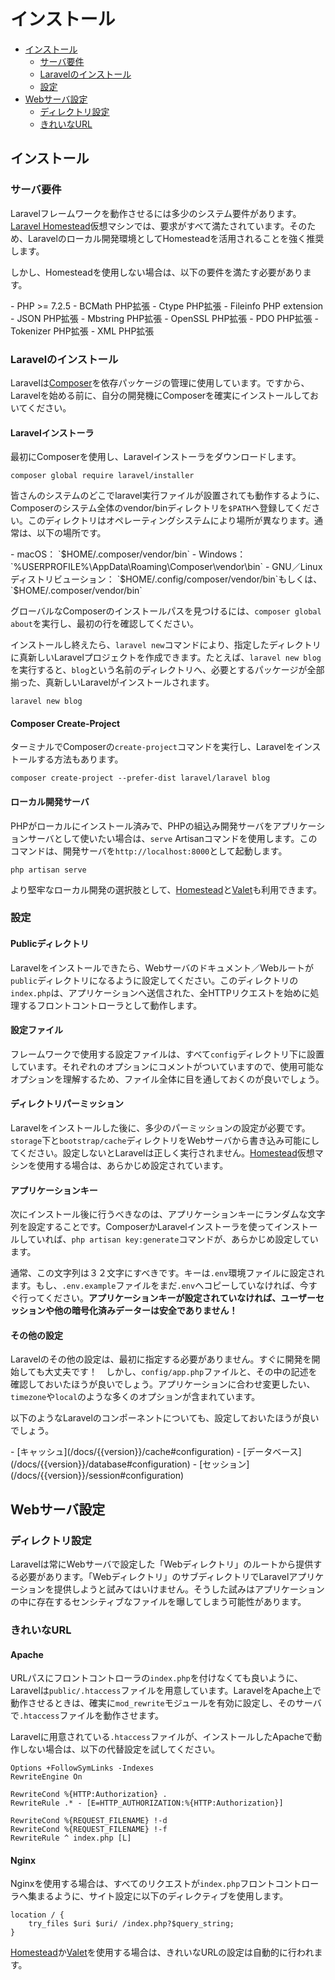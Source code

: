 # インストール

- [インストール](#installation)
    - [サーバ要件](#server-requirements)
    - [Laravelのインストール](#installing-laravel)
    - [設定](#configuration)
- [Webサーバ設定](#web-server-configuration)
    - [ディレクトリ設定](#directory-configuration)
    - [きれいなURL](#pretty-urls)

<a name="installation"></a>
## インストール

<a name="server-requirements"></a>
### サーバ要件

Laravelフレームワークを動作させるには多少のシステム要件があります。[Laravel Homestead](/docs/{{version}}/homestead)仮想マシンでは、要求がすべて満たされています。そのため、Laravelのローカル開発環境としてHomesteadを活用されることを強く推奨します。

しかし、Homesteadを使用しない場合は、以下の要件を満たす必要があります。

<div class="content-list" markdown="1">
- PHP >= 7.2.5
- BCMath PHP拡張
- Ctype PHP拡張
- Fileinfo PHP extension
- JSON PHP拡張
- Mbstring PHP拡張
- OpenSSL PHP拡張
- PDO PHP拡張
- Tokenizer PHP拡張
- XML PHP拡張
</div>

<a name="installing-laravel"></a>
### Laravelのインストール

Laravelは[Composer](https://getcomposer.org)を依存パッケージの管理に使用しています。ですから、Laravelを始める前に、自分の開発機にComposerを確実にインストールしておいてください。

#### Laravelインストーラ

最初にComposerを使用し、Laravelインストーラをダウンロードします。

    composer global require laravel/installer

皆さんのシステムのどこでlaravel実行ファイルが設置されても動作するように、Composerのシステム全体のvendor/binディレクトリを`$PATH`へ登録してください。このディレクトリはオペレーティングシステムにより場所が異なります。通常は、以下の場所です。

<div class="content-list" markdown="1">
- macOS： `$HOME/.composer/vendor/bin`
- Windows： `%USERPROFILE%\AppData\Roaming\Composer\vendor\bin`
- GNU／Linuxディストリビューション： `$HOME/.config/composer/vendor/bin`もしくは、`$HOME/.composer/vendor/bin`
</div>

グローバルなComposerのインストールパスを見つけるには、`composer global about`を実行し、最初の行を確認してください。

インストールし終えたら、`laravel new`コマンドにより、指定したディレクトリに真新しいLaravelプロジェクトを作成できます。たとえば、`laravel new blog`を実行すると、`blog`という名前のディレクトリへ、必要とするパッケージが全部揃った、真新しいLaravelがインストールされます。

    laravel new blog

#### Composer Create-Project

ターミナルでComposerの`create-project`コマンドを実行し、Laravelをインストールする方法もあります。

    composer create-project --prefer-dist laravel/laravel blog

#### ローカル開発サーバ

PHPがローカルにインストール済みで、PHPの組込み開発サーバをアプリケーションサーバとして使いたい場合は、`serve` Artisanコマンドを使用します。このコマンドは、開発サーバを`http://localhost:8000`として起動します。

    php artisan serve

より堅牢なローカル開発の選択肢として、[Homestead](/docs/{{version}}/homestead)と[Valet](/docs/{{version}}/valet)も利用できます。

<a name="configuration"></a>
### 設定

#### Publicディレクトリ

Laravelをインストールできたら、Webサーバのドキュメント／Webルートが`public`ディレクトリになるように設定してください。このディレクトリの`index.php`は、アプリケーションへ送信された、全HTTPリクエストを始めに処理するフロントコントローラとして動作します。

#### 設定ファイル

フレームワークで使用する設定ファイルは、すべて`config`ディレクトリ下に設置しています。それぞれのオプションにコメントがついていますので、使用可能なオプションを理解するため、ファイル全体に目を通しておくのが良いでしょう。

#### ディレクトリパーミッション

Laravelをインストールした後に、多少のパーミッションの設定が必要です。`storage`下と`bootstrap/cache`ディレクトリをWebサーバから書き込み可能にしてください。設定しないとLaravelは正しく実行されません。[Homestead](/docs/{{version}}/homestead)仮想マシンを使用する場合は、あらかじめ設定されています。

#### アプリケーションキー

次にインストール後に行うべきなのは、アプリケーションキーにランダムな文字列を設定することです。ComposerかLaravelインストーラを使ってインストールしていれば、`php artisan key:generate`コマンドが、あらかじめ設定しています。

通常、この文字列は３２文字にすべきです。キーは`.env`環境ファイルに設定されます。もし、`.env.example`ファイルをまだ`.env`へコピーしていなければ、今すぐ行ってください。**アプリケーションキーが設定されていなければ、ユーザーセッションや他の暗号化済みデーターは安全でありません！**

#### その他の設定

Laravelのその他の設定は、最初に指定する必要がありません。すぐに開発を開始しても大丈夫です！　しかし、`config/app.php`ファイルと、その中の記述を確認しておいたほうが良いでしょう。アプリケーションに合わせ変更したい、`timezone`や`local`のような多くのオプションが含まれています。

以下のようなLaravelのコンポーネントについても、設定しておいたほうが良いでしょう。

<div class="content-list" markdown="1">
- [キャッシュ](/docs/{{version}}/cache#configuration)
- [データベース](/docs/{{version}}/database#configuration)
- [セッション](/docs/{{version}}/session#configuration)
</div>

<a name="web-server-configuration"></a>
## Webサーバ設定

<a name="directory-configuration"></a>
### ディレクトリ設定

Laravelは常にWebサーバで設定した「Webディレクトリ」のルートから提供する必要があります。「Webディレクトリ」のサブディレクトリでLaravelアプリケーションを提供しようと試みてはいけません。そうした試みはアプリケーションの中に存在するセンシティブなファイルを曝してしまう可能性があります。

<a name="pretty-urls"></a>
### きれいなURL

#### Apache

URLパスにフロントコントローラの`index.php`を付けなくても良いように、Laravelは`public/.htaccess`ファイルを用意しています。LaravelをApache上で動作させるときは、確実に`mod_rewrite`モジュールを有効に設定し、そのサーバで`.htaccess`ファイルを動作させます。

Laravelに用意されている`.htaccess`ファイルが、インストールしたApacheで動作しない場合は、以下の代替設定を試してください。

    Options +FollowSymLinks -Indexes
    RewriteEngine On

    RewriteCond %{HTTP:Authorization} .
    RewriteRule .* - [E=HTTP_AUTHORIZATION:%{HTTP:Authorization}]

    RewriteCond %{REQUEST_FILENAME} !-d
    RewriteCond %{REQUEST_FILENAME} !-f
    RewriteRule ^ index.php [L]

#### Nginx

Nginxを使用する場合は、すべてのリクエストが`index.php`フロントコントローラへ集まるように、サイト設定に以下のディレクティブを使用します。

    location / {
        try_files $uri $uri/ /index.php?$query_string;
    }

[Homestead](/docs/{{version}}/homestead)か[Valet](/docs/{{version}}/valet)を使用する場合は、きれいなURLの設定は自動的に行われます。
